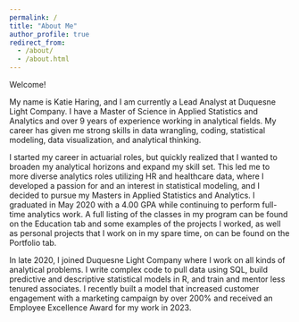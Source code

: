 ```yaml
---
permalink: /
title: "About Me"
author_profile: true
redirect_from: 
  - /about/
  - /about.html
---
```

Welcome!

My name is Katie Haring, and I am currently a Lead Analyst at Duquesne Light Company. I have a Master of Science in Applied Statistics and Analytics and over 9 years of experience working in analytical fields. My career has given me strong skills in data wrangling, coding, statistical modeling, data visualization, and analytical thinking. 

I started my career in actuarial roles, but quickly realized that I wanted to broaden my analytical horizons and expand my skill set. This led me to more diverse analytics roles utilizing HR and healthcare data, where I developed a passion for and an interest in statistical modeling, and I decided to pursue my Masters in Applied Statistics and Analytics. I graduated in May 2020 with a 4.00 GPA while continuing to perform full-time analytics work. A full listing of the classes in my program can be found on the Education tab and some examples of the projects I worked, as well as personal projects that I work on in my spare time, on can be found on the Portfolio tab.

In late 2020, I joined Duquesne Light Company where I work on all kinds of analytical problems. I write complex code to pull data using SQL, build predictive and descriptive statistical models in R, and train and mentor less tenured associates. I recently built a model that increased customer engagement with a marketing campaign by over 200% and received an Employee Excellence Award for my work in 2023. 
